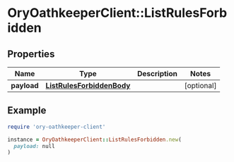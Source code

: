 # OryOathkeeperClient::ListRulesForbidden

## Properties

| Name | Type | Description | Notes |
| ---- | ---- | ----------- | ----- |
| **payload** | [**ListRulesForbiddenBody**](ListRulesForbiddenBody.md) |  | [optional] |

## Example

```ruby
require 'ory-oathkeeper-client'

instance = OryOathkeeperClient::ListRulesForbidden.new(
  payload: null
)
```

